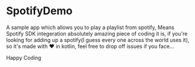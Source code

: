 # SpotifyDemo
A sample app which allows you to play a playlist from spotify, Means Spotify SDK integeration absolutely amazing piece of coding it is, if you're looking for adding up a spotify(I guess every one across the world uses it), so it's made with ❤ in kotlin, feel free to drop off issues if you face...

Happy Coding 
